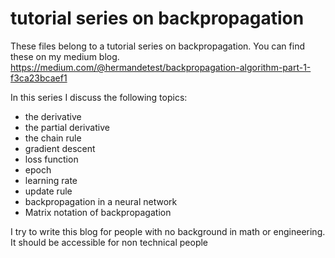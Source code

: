 # tutorial series on backpropagation
These files belong to a tutorial series on backpropagation. You can find these on my medium blog. 
https://medium.com/@hermandetest/backpropagation-algorithm-part-1-f3ca23bcaef1

In this series I discuss the following topics:
- the derivative
- the partial derivative
- the chain rule
- gradient descent
- loss function
- epoch
- learning rate
- update rule
- backpropagation in a neural network
- Matrix notation of backpropagation

I try to write this blog for people with no background in math or engineering. It should be accessible for non technical people
